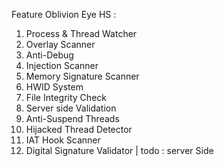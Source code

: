 Feature Oblivion Eye HS :
1. Process & Thread Watcher
2. Overlay Scanner
3. Anti-Debug
4. Injection Scanner
5. Memory Signature Scanner
6. HWID System
7. File Integrity Check
8. Server side Validation
9. Anti-Suspend Threads
10. Hijacked Thread Detector
11. IAT Hook Scanner
12. Digital Signature Validator
|
todo :
server Side
